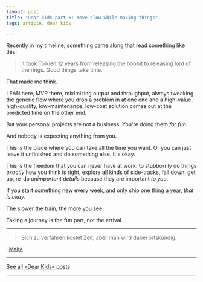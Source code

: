 ```yaml
---
layout: post
title: "Dear kids part 6: move slow while making things"
tags: article, dear kids

---
```


Recently in my timeline, something came along that read something like this:

> It took Tolkien 12 years from releasing the hobbit to releasing lord of the rings. Good things take time.

That made me think.

LEAN here, MVP there, miximizing output and throughput, always tweaking the generic flow where you drop a problem in at one end and a high-value, high-quality, low-maintenance, low-cost solution comes out at the predicted time on the other end.

But your personal projects are not a business. You're doing them *for fun*.

And nobody is expecting anything from you.

This is the place where you can take all the time you want. Or you can just leave it unfinished and do something else. It's okay.

This is the freedom that you can never have at work: to stubbornly do things *exactly* how you think is right, explore all kinds of side-tracks, fall down, get up, re-do *unimportant details* because they are important *to you*.

If you start something new every week, and only ship one thing a year, *that is okay*.

The slower the train, the more you see.

Taking a journey is the fun part, not the arrival.

---

> Sich zu verfahren kostet Zeit, aber man wird dabei ortskundig.

–[Malte](http://griesgram.com/)


---

[See all »Dear Kids« posts](http://filtercake.blot.im/tagged/dear-kids)

---